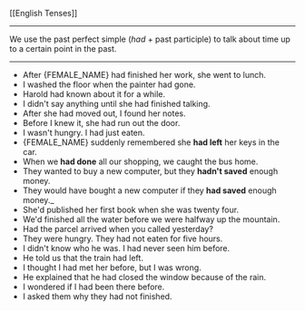 [[English Tenses]]

---

We use the past perfect simple (_had_ + past participle) to talk about time up to a certain point in the past.


---

-   After {FEMALE_NAME} had finished her work, she went to lunch.
-   I washed the floor when the painter had gone.
-   Harold had known about it for a while.
-   I didn't say anything until she had finished talking.
-   After she had moved out, I found her notes.
-   Before I knew it, she had run out the door.
-   I wasn't hungry. I had just eaten.
-    {FEMALE_NAME} suddenly remembered she **had left** her keys in the car.  
- When we **had done** all our shopping, we caught the bus home.  
- They wanted to buy a new computer, but they **hadn't saved** enough money.  
- They would have bought a new computer if they **had saved** enough money._
-  She'd published her first book when she was twenty four.
- We'd finished all the water before we were halfway up the mountain.  
- Had the parcel arrived when you called yesterday?
- They were hungry. They had not eaten for five hours.
- I didn't know who he was. I had never seen him before.
- He told us that the train had left.
- I thought I had met her before, but I was wrong.
- He explained that he had closed the window because of the rain.
- I wondered if I had been there before.
- I asked them why they had not finished.